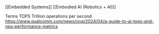 [[Embedded Systems]]
[[Embodied AI (Robotics + AI)]]


Terms
TOPS
Trillion operations per second
https://www.qualcomm.com/news/onq/2024/04/a-guide-to-ai-tops-and-npu-performance-metrics